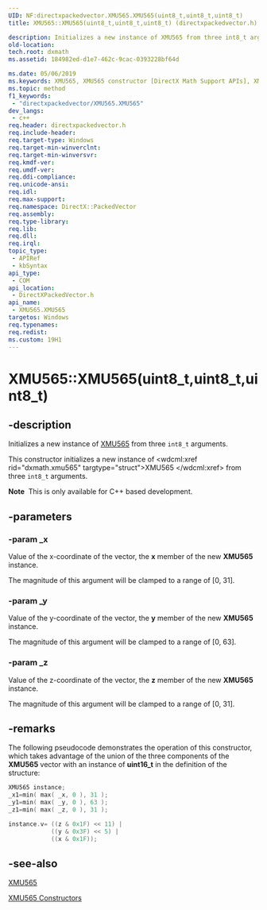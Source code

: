 ```yaml
---
UID: NF:directxpackedvector.XMU565.XMU565(uint8_t,uint8_t,uint8_t)
title: XMU565::XMU565(uint8_t,uint8_t,uint8_t) (directxpackedvector.h)

description: Initializes a new instance of XMU565 from three int8_t arguments.
old-location: 
tech.root: dxmath
ms.assetid: 184982ed-d1e7-462c-9cac-0393228bf64d

ms.date: 05/06/2019
ms.keywords: XMU565, XMU565 constructor [DirectX Math Support APIs], XMU565 constructor [DirectX Math Support APIs],XMU565 structure, XMU565 structure [DirectX Math Support APIs],XMU565 constructor, XMU565.XMU565, XMU565.XMU565(), XMU565.XMU565(uint8_t,uint8_t,uint8_t), XMU565::XMU565, XMU565::XMU565(uint8_t,uint8_t,uint8_t), dxmath.xmu565_ctor_1
ms.topic: method
f1_keywords: 
 - "directxpackedvector/XMU565.XMU565"
dev_langs:
 - c++
req.header: directxpackedvector.h
req.include-header: 
req.target-type: Windows
req.target-min-winverclnt: 
req.target-min-winversvr: 
req.kmdf-ver: 
req.umdf-ver: 
req.ddi-compliance: 
req.unicode-ansi: 
req.idl: 
req.max-support: 
req.namespace: DirectX::PackedVector
req.assembly: 
req.type-library: 
req.lib: 
req.dll: 
req.irql: 
topic_type:
 - APIRef
 - kbSyntax
api_type:
 - COM
api_location:
 - DirectXPackedVector.h
api_name:
 - XMU565.XMU565
targetos: Windows
req.typenames: 
req.redist: 
ms.custom: 19H1
---
```


# XMU565::XMU565(uint8_t,uint8_t,uint8_t)

## -description

Initializes a new instance of <a href="https://docs.microsoft.com/windows/desktop/api/directxpackedvector/ns-directxpackedvector-xmu565">XMU565</a> from three <code>int8_t</code> arguments.

This constructor initializes a new instance of <wdcml:xref rid="dxmath.xmu565" targtype="struct">XMU565 </wdcml:xref> from three <code>int8_t</code> arguments.

<div class="alert"><b>Note</b>  This is only available for C++ based development.</div>

## -parameters

### -param _x

Value of the x-coordinate of the vector, the **x** member of the new **XMU565** instance.

The magnitude of this argument will be clamped to a range of [0, 31].

### -param _y

Value of the y-coordinate of the vector, the **y** member of the new **XMU565** instance.

The magnitude of this argument will be clamped to a range of [0, 63].

### -param _z

Value of the z-coordinate of the vector, the **z** member of the new **XMU565** instance.

The magnitude of this argument will be clamped to a range of [0, 31].

## -remarks

The following pseudocode demonstrates the operation of this constructor, which takes advantage of the union of the three components of the **XMU565** vector with an instance of **uint16_t** in the definition of the structure:

```cpp
XMU565 instance;
_x1=min( max( _x, 0 ), 31 );
_y1=min( max( _y, 0 ), 63 );
_z1=min( max( _z, 0 ), 31 );

instance.v= ((z & 0x1F) << 11) |
            ((y & 0x3F) << 5) |
            ((x & 0x1F));
```

## -see-also

<a href="https://docs.microsoft.com/windows/desktop/api/directxpackedvector/ns-directxpackedvector-xmu565">XMU565</a>

<a href="https://docs.microsoft.com/windows/desktop/dxmath/xmu565-ctor">XMU565 Constructors</a>
